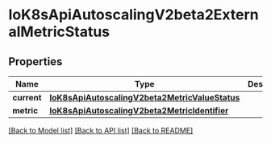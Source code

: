 # IoK8sApiAutoscalingV2beta2ExternalMetricStatus

## Properties
Name | Type | Description | Notes
------------ | ------------- | ------------- | -------------
**current** | [**IoK8sApiAutoscalingV2beta2MetricValueStatus**](IoK8sApiAutoscalingV2beta2MetricValueStatus.md) |  | 
**metric** | [**IoK8sApiAutoscalingV2beta2MetricIdentifier**](IoK8sApiAutoscalingV2beta2MetricIdentifier.md) |  | 

[[Back to Model list]](../README.md#documentation-for-models) [[Back to API list]](../README.md#documentation-for-api-endpoints) [[Back to README]](../README.md)

